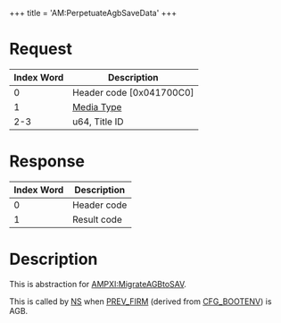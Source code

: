 +++
title = 'AM:PerpetuateAgbSaveData'
+++

# Request

| Index Word | Description                                            |
|------------|--------------------------------------------------------|
| 0          | Header code \[0x041700C0\]                             |
| 1          | [Media Type](Filesystem_services#mediatype "wikilink") |
| 2-3        | u64, Title ID                                          |

# Response

| Index Word | Description |
|------------|-------------|
| 0          | Header code |
| 1          | Result code |

# Description

This is abstraction for
[AMPXI:MigrateAGBtoSAV](AMPXI:MigrateAGBtoSAV "wikilink").

This is called by [NS](NS "wikilink") when
[PREV_FIRM](Configuration_Memory "wikilink") (derived from
[CFG_BOOTENV](CONFIG_Registers#cfg_bootenv "wikilink")) is AGB.

